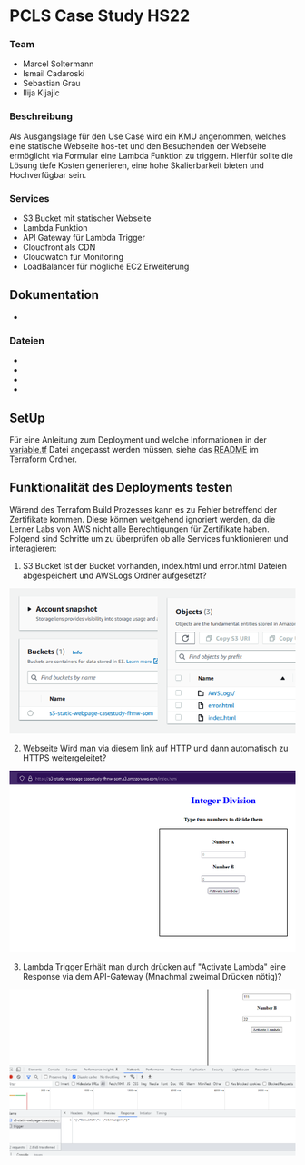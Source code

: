 # PCLS Case Study HS22
### Team
- Marcel Soltermann
- Ismail Cadaroski
- Sebastian Grau 
- Ilija Kljajic

### Beschreibung
Als Ausgangslage für den Use Case wird ein KMU angenommen, welches eine statische Webseite hos-tet und den Besuchenden der Webseite ermöglicht via Formular eine Lambda Funktion zu triggern. Hierfür sollte die Lösung tiefe Kosten generieren, eine hohe Skalierbarkeit bieten und Hochverfügbar sein.

### Services
- S3 Bucket mit statischer Webseite
- Lambda Funktion
- API Gateway für Lambda Trigger
- Cloudfront als CDN
- Cloudwatch für Monitoring
- LoadBalancer für mögliche EC2 Erweiterung

## Dokumentation
- 

### Dateien
-
-
- 
-

## SetUp
Für eine Anleitung zum Deployment und welche Informationen in der [variable.tf]() Datei angepasst werden müssen, siehe das [README]() im Terraform Ordner.


## Funktionalität des Deployments testen
Wärend des Terrafom Build Prozesses kann es zu Fehler betreffend der Zertifikate kommen. Diese können weitgehend ignoriert werden, da die Lerner Labs von AWS nicht alle Berechtigungen für Zertifikate haben. Folgend sind Schritte um zu überprüfen ob alle Services funktionieren und interagieren:

1. S3 Bucket
Ist der Bucket vorhanden, index.html und error.html Dateien abgespeichert und AWSLogs Ordner aufgesetzt?
<img title="S3" alt="S3 picture" src="/Images/s3.png">

2. Webseite
Wird man via diesem [link](http://s3-static-webpage-casestudy-fhnw-som.s3.amazonaws.com/index.html) auf HTTP und dann automatisch zu HTTPS weitergeleitet?
<img title="Website" alt="Website picture" src="/Images/website.png">

3. Lambda Trigger
Erhält man durch drücken auf "Activate Lambda" eine Response via dem API-Gateway (Mnachmal zweimal Drücken nötig)?
<img title="Trigger" alt="Trigger picture" src="/Images/trigger.png">

